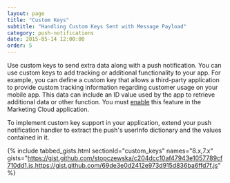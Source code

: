 ```yaml
---
layout: page
title: "Custom Keys"
subtitle: "Handling Custom Keys Sent with Message Payload"
category: push-notifications
date: 2015-05-14 12:00:00
order: 5
---
```


Use custom keys to send extra data along with a push notification. You can use custom keys to add tracking or additional functionality to your app. For example, you can define a custom key that allows a third-party application to provide custom tracking information regarding customer usage on your mobile app. This data can include an ID value used by the app to retrieve additional data or other function. You must [enable](http://help.exacttarget.com/en/documentation/mobilepush/administering_your_mobilepush_account/apps_and_optional_settings_in_your_mobilepush_account/#customkeys) this feature in the Marketing Cloud application.

To implement custom key support in your application, extend your push notification handler to extract the push's userInfo dictionary and the values contained in it.

{% include tabbed_gists.html sectionId="custom_keys" names="8.x,7.x" gists="https://gist.github.com/stopczewska/c204dcc10af47943e1057789cf710dd1.js,https://gist.github.com/69de3e0d2412e973d915d836ba6ffd7f.js" %}
